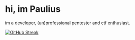 # hi, im Paulius
im a developer, (un)professional pentester and ctf enthusiast.

[![GitHub Streak](https://streak-stats.demolab.com?user=ZebaLive&theme=catppuccin-macchiato&mode=weekly)](https://git.io/streak-stats)
